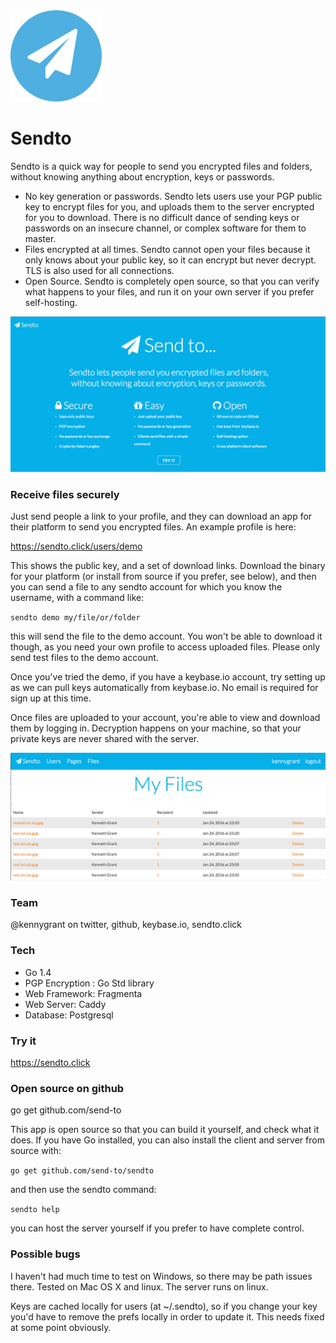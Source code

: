 <img src="https://raw.githubusercontent.com/gophergala2016/sendto/master/images/logo.png">

# Sendto

Sendto is a quick way for people to send you encrypted files and folders, without knowing anything about encryption, keys or passwords. 

* No key generation or passwords. Sendto lets users use your PGP public key to encrypt files for you, and uploads them to the server encrypted for you to download. There is no difficult dance of sending keys or passwords on an insecure channel, or complex software for them to master. 
* Files encrypted at all times. Sendto cannot open your files because it only knows about your public key, so it can encrypt but never decrypt. TLS is also used for all connections. 
* Open Source. Sendto is completely open source, so that you can verify what happens to your files, and run it on your own server if you prefer self-hosting. 

![Sendto](https://raw.githubusercontent.com/gophergala2016/sendto/master/images/sendto.png?s=600)


### Receive files securely

Just send people a link to your profile, and they can download an app for their platform to send you encrypted files. An example profile is here:

https://sendto.click/users/demo

This shows the public key, and a set of download links. Download the binary for your platform (or install from source if you prefer, see below), and then you can send a file to any sendto account for which you know the username, with a command like:

`sendto demo my/file/or/folder`

this will send the file to the demo account. You won't be able to download it though, as you need your own profile to access uploaded files. Please only send test files to the demo account. 

Once you've tried the demo, if you have a keybase.io account, try setting up as we can pull keys automatically from keybase.io. No email is required for sign up at this time. 

Once files are uploaded to your account, you're able to view and download them by logging in. Decryption happens on your machine, so that your private keys are never shared with the server. 

![Sendto](https://raw.githubusercontent.com/gophergala2016/sendto/master/images/files.png?s=600)

### Team
@kennygrant on twitter, github, keybase.io, sendto.click

### Tech
* Go 1.4
* PGP Encryption : Go Std library
* Web Framework: Fragmenta
* Web Server: Caddy
* Database: Postgresql

### Try it
https://sendto.click


### Open source on github
go get github.com/send-to

This app is open source so that you can build it yourself, and check what it does. If you have Go installed, you can also install the client and server from source with:

`go get github.com/send-to/sendto`

and then use the sendto command:

`sendto help` 

you can host the server yourself if you prefer to have complete control. 


### Possible bugs

I haven't had much time to test on Windows, so there may be path issues there. Tested on Mac OS X and linux. The server runs on linux. 

Keys are cached locally for users (at ~/.sendto), so if you change your key you'd have to remove the prefs locally in order to update it. This needs fixed at some point obviously. 